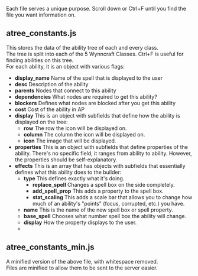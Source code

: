 Each file serves a unique purpose. Scroll down or Ctrl+F until you find the file you want information on.

## atree_constants.js
This stores the data of the ability tree of each and every class.  
The tree is split into each of the 5 Wynncraft Classes. Ctrl+F is useful for finding abilities on this tree.  
For each ability, it is an object with various flags:  
- **display_name** Name of the spell that is displayed to the user
- **desc** Description of the ability
- **parents** Nodes that connect to this ability
- **dependencies** What nodes are required to get this ability?
- **blockers** Defines what nodes are blocked after you get this ability
- **cost** Cost of the ability in AP
- **display** This is an object with subfields that define how the ability is displayed on the tree:
	- **row** The row the icon will be displayed on.
  	- **column** The column the icon will be displayed on.
  	- **icon** The image that will be displayed.
- **properties** This is an object with subfields that define properties of the ability. There's no specific field, it ranges from ability to ability. However, the properties should be self-explanatory.
- **effects** This is an array that has objects with subfields that essentially defines what this ability does to the builder:
	-   **type** This defines exactly what it's doing.
  		-  **replace_spell** Changes a spell box on the side completely.
      	-  **add_spell_prop** This adds a property to the spell box.
      	-  **stat_scaling** This adds a scale bar that allows you to change how much of an ability's "points" (focus, corrupted, etc.) you have.
    - **name** This is the name of the new spell box or spell property.
    - **base_spell** Chooses what number spell box the ability will change.
	- **display** How the property displays to the user.
  	- 
## atree_constants_min.js
A minified version of the above file, with whitespace removed.  
Files are minified to allow them to be sent to the server easier.